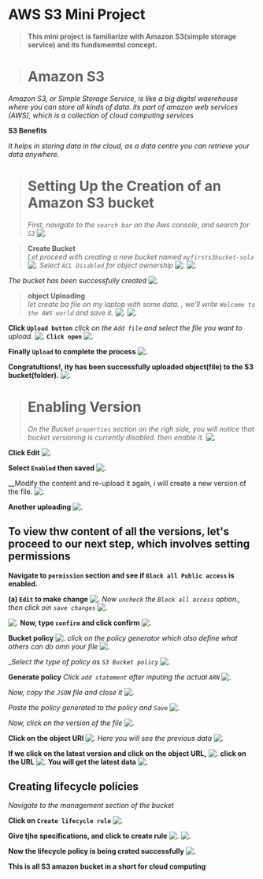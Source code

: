 # **AWS S3 Mini Project**

>**This mini project is familiarize with Amazon S3(simple storage service) and its fundsmemtsl concept.**

> # **Amazon S3**
_<p>Amazon S3, or Simple Storage Service, is like a big digitsl waerehouse where you can store all kinds of data. its part of amazon web services (AWS), which is a collection of cloud computing services</p>_


__S3 Benefits__
_<p>It helps in storing data in the cloud, as a data centre you can retrieve your data anywhere. </p>_

> # **Setting Up the Creation of an Amazon S3 bucket**<br>
> _First, navigate to the `search bar` on the Aws console, and search for `S3`_
![.](./Img/1.%20sa3.jpg)

>**Create Bucket**<br>
_Let proceed with creating a new  bucket named `myfirsts3bucket-sola`_
![.](./Img/1.1%20s3%20bucket.jpg)
_Select `ACL Disabled` for object ownership_
![.](./Img/1.3%20bu.jpg)
![.](./Img/1.4.jpg)

_The bucket has been successfully created_
![.](./Img/1.5%20s3%20bucket%20created.jpg)



>**object Uploading**<br>
_let create ba file on my laptop with some data. , we'll write `Welcome to the AWS world` and save it._
![.](./Img/2.1.jpg)
![.](./Img/2%20note.jpg)


__Click `Upload button`__
_click on the `Add file` and select the file you want to upload._
![.](./Img/2.2...jpg)
__`Click open`__
![.](./Img/2.3.jpg)

__Finally `Upload` to complete the process__
![.](./Img/2.4...jpg)

__Congratultions!, ity has been successfully uploaded object(file) to the S3 bucket(folder).__
![.](./Img/2.5.jpg)


> # **Enabling Version**<br>
> _On the Bucket `properties` section on the righ side, you will notice that bucket versioning is currently disabled. then enable it._
![.](./Img/3..%20bucket%20version.jpg)

__Click Edit__
![.](./Img/3.1.jpg)

__Select `Enabled` then saved__
![.](./Img/3.2...jpg)

__Modify the content and re-upload it again, i will create a new version of the file.
![.](./Img/3.3%20version%20cont.jpg)

__Another uploading__
![.](./Img/3.4.jpg)


##  __To view thw content of all the versions, let's proceed to our next step, which involves setting permissions__

__Navigate to `permission` section and see if `Block all Public access` is enabled.__

__(a) `Edit` to make change__
![.](./Img/4..jpg)
_Now `uncheck` the `Block all access` option., then click oin `save changes`_
![.](./Img/4.1.jpg)

![.](./Img/4.2%20saved.jpg)
__Now, type `confirm` and click confirm__
![.](./Img/4.3%20done.jpg)

__Bucket policy__
![.](./Img/5.%20policy.jpg)
_click on the policy generator which also define what others can do omn your file_
![.](./Img/5.1.jpg)

__Select the type of policy as `S3 Bucket policy`_
![.](./Img/5.2.jpg)

__Generate policy__
_Click `add statement` after inputing the actual `ARN`_
![.](./Img/5.3.jpg)

_Now, copy the `JSON` file and close it_
![.](./Img/5.4.jpg)

_Paste the policy generated to the policy and `Save`_
![.](./Img/5.5.jpg)


_Now, click on the version of the file_
![.](./Img/6.jpg)

__Click on the object URl__
![.](./Img/6.1.jpg)
_Here you will see the previous data_
![.](./Img/6.2.jpg)

__If we click on the latest version and click on the object URL,__
![.](./Img/6.3.jpg)
__click on the URL__
![.](./Img/6.4.jpg)
__You will get the latest data__
![.](./Img/6.5.jpg)



##  __Creating lifecycle policies__
_Navigate to the management section of the bucket_

__Click on `Create lifecycle rule`__
![.](./Img/7.jpg)

__Give tjhe specifications, and click to create rule__
![.](./Img/7.1.jpg)
![.](./Img/7.3.jpg)

__Now the lifecycle policy is being crated successfully__
![.](./Img/7.4.jpg)



**This is all S3 amazon bucket in a short for cloud computing**
